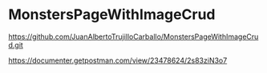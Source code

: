 # MonstersPageWithImageCrud
 
https://github.com/JuanAlbertoTrujilloCarballo/MonstersPageWithImageCrud.git

https://documenter.getpostman.com/view/23478624/2s83ziN3o7